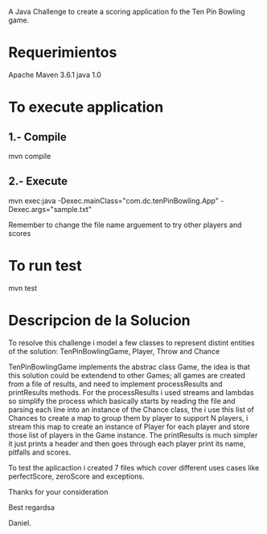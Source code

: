 
A Java Challenge to create a scoring application fo the Ten Pin Bowling game.

# Requerimientos
Apache Maven 3.6.1
java 1.0

# To execute application

## 1.- Compile
mvn compile

## 2.- Execute
mvn exec:java -Dexec.mainClass="com.dc.tenPinBowling.App" -Dexec.args="sample.txt"

Remember to change the file name arguement to try other players and scores

# To run test
mvn test

# Descripcion de la Solucion
To resolve this challenge i model a few classes to represent distint entities of the solution: TenPinBowlingGame, Player, Throw and Chance

TenPinBowlingGame implements the abstrac class Game, the idea is that this solution could be extendend to other Games; all games are created from a file of results, and need to implement processResults and printResults methods. For the processResults i used streams and lambdas so simplify the process which basically starts by reading the file and parsing each line into an instance of the Chance class, the i use this list of Chances to create a map to group them by player to support N players, i stream this map to create an instance of Player for each player and store those list of players in the Game instance. The printResults is much simpler it just prints a header and then goes through each player print its name, pitfalls and scores.

To test the aplicaction i created 7 files which cover different uses cases like perfectScore, zeroScore and exceptions.

Thanks for your consideration

Best regardsa

Daniel.